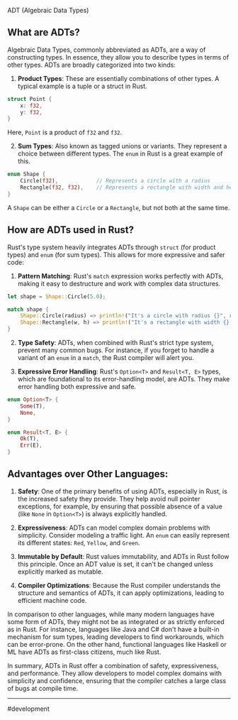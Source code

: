 ADT (Algebraic Data Types)

## What are ADTs?

Algebraic Data Types, commonly abbreviated as ADTs, are a way of constructing types. In essence, they allow you to describe types in terms of other types. ADTs are broadly categorized into two kinds:

1. **Product Types**: These are essentially combinations of other types. A typical example is a tuple or a struct in Rust.
```rust
struct Point {
    x: f32,
    y: f32,
}
```
Here, `Point` is a product of `f32` and `f32`.

2. **Sum Types**: Also known as tagged unions or variants. They represent a choice between different types. The `enum` in Rust is a great example of this.
```rust
enum Shape {
    Circle(f32),            // Represents a circle with a radius
    Rectangle(f32, f32),    // Represents a rectangle with width and height
}
```
A `Shape` can be either a `Circle` or a `Rectangle`, but not both at the same time.
   

## How are ADTs used in Rust?

Rust's type system heavily integrates ADTs through `struct` (for product types) and `enum` (for sum types). This allows for more expressive and safer code:

1. **Pattern Matching**: Rust's `match` expression works perfectly with ADTs, making it easy to destructure and work with complex data structures.
```rust
let shape = Shape::Circle(5.0);

match shape {
    Shape::Circle(radius) => println!("It's a circle with radius {}", radius),
    Shape::Rectangle(w, h) => println!("It's a rectangle with width {} and height {}", w, h),
}
```
2. **Type Safety**: ADTs, when combined with Rust's strict type system, prevent many common bugs. For instance, if you forget to handle a variant of an `enum` in a `match`, the Rust compiler will alert you.
   
3. **Expressive Error Handling**: Rust's `Option<T>` and `Result<T, E>` types, which are foundational to its error-handling model, are ADTs. They make error handling both expressive and safe.
```rust
enum Option<T> {
    Some(T),
    None,
}

enum Result<T, E> {
    Ok(T),
    Err(E),
}
```
## Advantages over Other Languages:

1. **Safety**: One of the primary benefits of using ADTs, especially in Rust, is the increased safety they provide. They help avoid null pointer exceptions, for example, by ensuring that possible absence of a value (like `None` in `Option<T>`) is always explicitly handled.
    
2. **Expressiveness**: ADTs can model complex domain problems with simplicity. Consider modeling a traffic light. An `enum` can easily represent its different states: `Red`, `Yellow`, and `Green`.
    
3. **Immutable by Default**: Rust values immutability, and ADTs in Rust follow this principle. Once an ADT value is set, it can't be changed unless explicitly marked as mutable.
    
4. **Compiler Optimizations**: Because the Rust compiler understands the structure and semantics of ADTs, it can apply optimizations, leading to efficient machine code.
    

In comparison to other languages, while many modern languages have some form of ADTs, they might not be as integrated or as strictly enforced as in Rust. For instance, languages like Java and C# don't have a built-in mechanism for sum types, leading developers to find workarounds, which can be error-prone. On the other hand, functional languages like Haskell or ML have ADTs as first-class citizens, much like Rust.

In summary, ADTs in Rust offer a combination of safety, expressiveness, and performance. They allow developers to model complex domains with simplicity and confidence, ensuring that the compiler catches a large class of bugs at compile time.

---
#development 